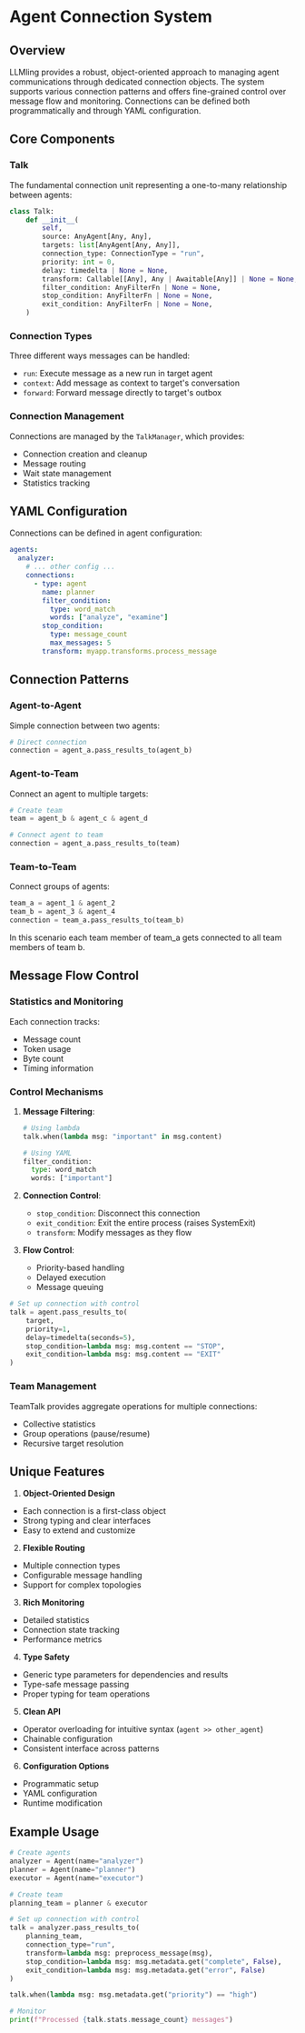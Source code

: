 # Agent Connection System

## Overview
LLMling provides a robust, object-oriented approach to managing agent communications through dedicated connection objects. The system supports various connection patterns and offers fine-grained control over message flow and monitoring. Connections can be defined both programmatically and through YAML configuration.

## Core Components

### Talk
The fundamental connection unit representing a one-to-many relationship between agents:
```python
class Talk:
    def __init__(
        self,
        source: AnyAgent[Any, Any],
        targets: list[AnyAgent[Any, Any]],
        connection_type: ConnectionType = "run",
        priority: int = 0,
        delay: timedelta | None = None,
        transform: Callable[[Any], Any | Awaitable[Any]] | None = None,
        filter_condition: AnyFilterFn | None = None,
        stop_condition: AnyFilterFn | None = None,
        exit_condition: AnyFilterFn | None = None,
    )
```

### Connection Types
Three different ways messages can be handled:

- `run`: Execute message as a new run in target agent
- `context`: Add message as context to target's conversation
- `forward`: Forward message directly to target's outbox

### Connection Management

Connections are managed by the `TalkManager`, which provides:

- Connection creation and cleanup
- Message routing
- Wait state management
- Statistics tracking

## YAML Configuration

Connections can be defined in agent configuration:

```yaml
agents:
  analyzer:
    # ... other config ...
    connections:
      - type: agent
        name: planner
        filter_condition:
          type: word_match
          words: ["analyze", "examine"]
        stop_condition:
          type: message_count
          max_messages: 5
        transform: myapp.transforms.process_message
```

## Connection Patterns

### Agent-to-Agent
Simple connection between two agents:
```python
# Direct connection
connection = agent_a.pass_results_to(agent_b)
```

### Agent-to-Team
Connect an agent to multiple targets:
```python
# Create team
team = agent_b & agent_c & agent_d

# Connect agent to team
connection = agent_a.pass_results_to(team)
```

### Team-to-Team
Connect groups of agents:
```python
team_a = agent_1 & agent_2
team_b = agent_3 & agent_4
connection = team_a.pass_results_to(team_b)
```

In this scenario each team member of team_a gets connected to all team members of team b.

## Message Flow Control

### Statistics and Monitoring

Each connection tracks:

- Message count
- Token usage
- Byte count
- Timing information

### Control Mechanisms

1. **Message Filtering**:
   ```python
   # Using lambda
   talk.when(lambda msg: "important" in msg.content)

   # Using YAML
   filter_condition:
     type: word_match
     words: ["important"]
   ```

2. **Connection Control**:
   - `stop_condition`: Disconnect this connection
   - `exit_condition`: Exit the entire process (raises SystemExit)
   - `transform`: Modify messages as they flow

3. **Flow Control**:
   - Priority-based handling
   - Delayed execution
   - Message queuing

```python
# Set up connection with control
talk = agent.pass_results_to(
    target,
    priority=1,
    delay=timedelta(seconds=5),
    stop_condition=lambda msg: msg.content == "STOP",
    exit_condition=lambda msg: msg.content == "EXIT"
)
```

### Team Management

TeamTalk provides aggregate operations for multiple connections:

- Collective statistics
- Group operations (pause/resume)
- Recursive target resolution

## Unique Features

1. **Object-Oriented Design**

- Each connection is a first-class object
- Strong typing and clear interfaces
- Easy to extend and customize

2. **Flexible Routing**

- Multiple connection types
- Configurable message handling
- Support for complex topologies

3. **Rich Monitoring**

- Detailed statistics
- Connection state tracking
- Performance metrics

4. **Type Safety**

- Generic type parameters for dependencies and results
- Type-safe message passing
- Proper typing for team operations

5. **Clean API**

- Operator overloading for intuitive syntax (`agent >> other_agent`)
- Chainable configuration
- Consistent interface across patterns

6. **Configuration Options**

- Programmatic setup
- YAML configuration
- Runtime modification

## Example Usage

```python
# Create agents
analyzer = Agent(name="analyzer")
planner = Agent(name="planner")
executor = Agent(name="executor")

# Create team
planning_team = planner & executor

# Set up connection with control
talk = analyzer.pass_results_to(
    planning_team,
    connection_type="run",
    transform=lambda msg: preprocess_message(msg),
    stop_condition=lambda msg: msg.metadata.get("complete", False),
    exit_condition=lambda msg: msg.metadata.get("error", False)
)

talk.when(lambda msg: msg.metadata.get("priority") == "high")

# Monitor
print(f"Processed {talk.stats.message_count} messages")
```
